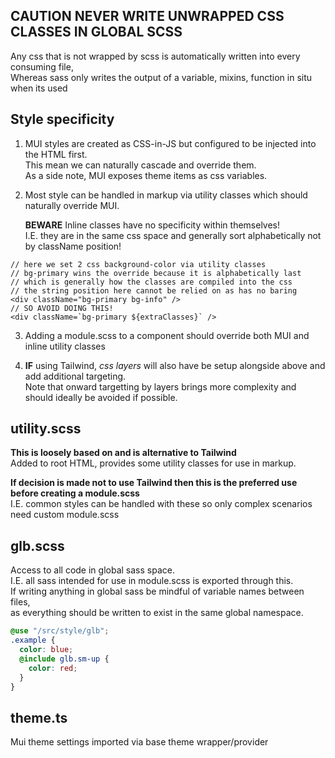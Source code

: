 ## CAUTION NEVER WRITE UNWRAPPED CSS CLASSES IN GLOBAL SCSS

Any css that is not wrapped by scss is automatically written into every consuming file,  
Whereas sass only writes the output of a variable, mixins, function in situ when its used

## Style specificity

1. MUI styles are created as CSS-in-JS but configured to be injected into the HTML first.  
   This mean we can naturally cascade and override them.  
   As a side note, MUI exposes theme items as css variables.

2. Most style can be handled in markup via utility classes which should naturally override MUI.

   **BEWARE** Inline classes have no specificity within themselves!  
   I.E. they are in the same css space and generally sort alphabetically not by className position!

```tsx
// here we set 2 css background-color via utility classes
// bg-primary wins the override because it is alphabetically last
// which is generally how the classes are compiled into the css
// the string position here cannot be relied on as has no baring
<div className="bg-primary bg-info" />
// SO AVOID DOING THIS!
<div className=`bg-primary ${extraClasses}` />
```

3. Adding a module.scss to a component should override both MUI and inline utility classes

4. **IF** using Tailwind, _css layers_ will also have be setup alongside above and add additional targeting.  
   Note that onward targetting by layers brings more complexity and should ideally be avoided if possible.

## utility.scss

**This is loosely based on and is alternative to Tailwind**  
Added to root HTML, provides some utility classes for use in markup.

**If decision is made not to use Tailwind then this is the preferred use before creating a module.scss**  
I.E. common styles can be handled with these so only complex scenarios need custom module.scss

## glb.scss

Access to all code in global sass space.  
I.E. all sass intended for use in module.scss is exported through this.  
If writing anything in global sass be mindful of variable names between files,  
as everything should be written to exist in the same global namespace.

```scss
@use "/src/style/glb";
.example {
  color: blue;
  @include glb.sm-up {
    color: red;
  }
}
```

## theme.ts

Mui theme settings imported via base theme wrapper/provider
